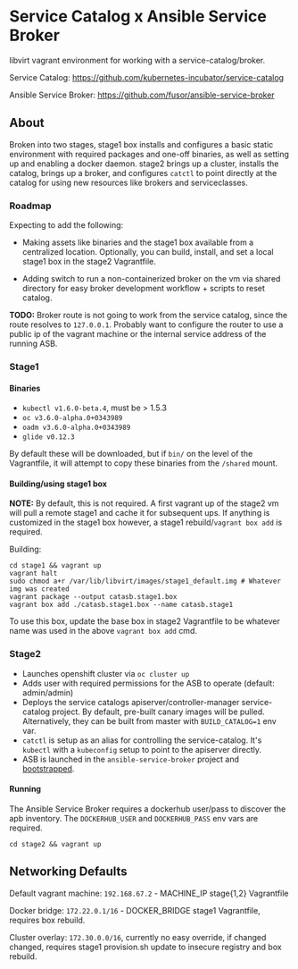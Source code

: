 # Service Catalog x Ansible Service Broker

libvirt vagrant environment for working with a service-catalog/broker.

Service Catalog: https://github.com/kubernetes-incubator/service-catalog

Ansible Service Broker: https://github.com/fusor/ansible-service-broker

## About

Broken into two stages, stage1 box installs and configures a basic static
environment with required packages and one-off binaries, as well as setting
up and enabling a docker daemon. stage2 brings up a cluster, installs the
catalog, brings up a broker, and configures `catctl` to point directly
at the catalog for using new resources like brokers and serviceclasses.

### Roadmap

Expecting to add the following:

* Making assets like binaries and the stage1 box available
from a centralized location. Optionally, you can build, install, and set a
local stage1 box in the stage2 Vagrantfile.

* Adding switch to run a non-containerized broker on the vm via shared
directory for easy broker development workflow + scripts to reset catalog.

**TODO:**
Broker route is not going to work from the service catalog, since the route
resolves to `127.0.0.1`. Probably want to configure the router to use
a public ip of the vagrant machine or the internal service address of
the running ASB.

### Stage1

#### Binaries

* `kubectl v1.6.0-beta.4`, must be > 1.5.3
* `oc v3.6.0-alpha.0+0343989`
* `oadm v3.6.0-alpha.0+0343989`
* `glide v0.12.3`

By default these will be downloaded, but if `bin/` on the level of the
Vagrantfile, it will attempt to copy these binaries from the `/shared` mount.

#### Building/using stage1 box

**NOTE:** By default, this is not required. A first vagrant up of the stage2
vm will pull a remote stage1 and cache it for subsequent ups. If anything
is customized in the stage1 box however, a stage1 rebuild/`vagrant box add` is
required.

Building:

```
cd stage1 && vagrant up
vagrant halt
sudo chmod a+r /var/lib/libvirt/images/stage1_default.img # Whatever img was created
vagrant package --output catasb.stage1.box
vagrant box add ./catasb.stage1.box --name catasb.stage1
```

To use this box, update the base box in stage2 Vagrantfile to be whatever name
was used in the above `vagrant box add` cmd.

### Stage2

* Launches openshift cluster via `oc cluster up`
* Adds user with required permissions for the ASB to operate (default: admin/admin)
* Deploys the service catalogs apiserver/controller-manager service-catalog project.
By default, pre-built canary images will be pulled. Alternatively, they can be
built from master with `BUILD_CATALOG=1` env var.
* `catctl` is setup as an alias for controlling the service-catalog. It's
`kubectl` with a `kubeconfig` setup to point to the apiserver directly.
* ASB is launched in the `ansible-service-broker` project and
[bootstrapped](https://github.com/fusor/ansible-service-broker/blob/master/docs/design.md).

#### Running

The Ansible Service Broker requires a dockerhub user/pass to discover the apb
inventory. The `DOCKERHUB_USER` and `DOCKERHUB_PASS` env vars are required.

`cd stage2 && vagrant up`

## Networking Defaults

Default vagrant machine: `192.168.67.2` - MACHINE_IP stage{1,2} Vagrantfile

Docker bridge: `172.22.0.1/16` - DOCKER_BRIDGE stage1 Vagrantfile, requires
box rebuild.

Cluster overlay: `172.30.0.0/16`, currently no easy override, if changed
changed, requires stage1 provision.sh update to insecure registry and box rebuild.
